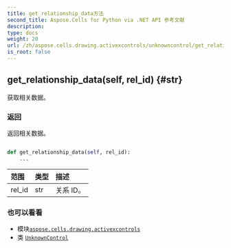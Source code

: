 ```yaml
---
title: get_relationship_data方法
second_title: Aspose.Cells for Python via .NET API 参考文献
description:
type: docs
weight: 20
url: /zh/aspose.cells.drawing.activexcontrols/unknowncontrol/get_relationship_data/
is_root: false
---
```

##  get_relationship_data(self, rel_id) {#str}
获取相关数据。


### 返回

返回相关数据。


```python

def get_relationship_data(self, rel_id):
    ...
```


|范围|类型|描述|
| :- | :- | :- |
| rel_id | str |关系 ID。|



### 也可以看看
* 模块[`aspose.cells.drawing.activexcontrols`](../../)
* 类 [`UnknownControl`](/cells/python-net/zh/aspose.cells.drawing.activexcontrols/unknowncontrol)
